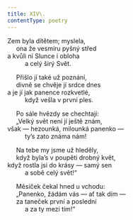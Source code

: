 ```yaml
---
title: XIV\.
contentType: poetry
---
```


<section>

Zem byla dítětem; myslela,  
     ona že vesmíru pyšný střed  
a kvůli ní Slunce i obloha  
          a celý širý Svět.

</section>

<section>

     Přišlo jí také už poznání,  
     divně se chvěje jí srdce dnes  
a je jí jak panence rozkvetlé,  
          když vešla v první ples.

</section>

<section>

     Po sále hvězdy se chechtají:  
     „Velký svět není jí ještě znám,  
však — hezounká, milounká panenko —  
          ty’s zato známa nám!

</section>

<section>

     Na tebe my jsme už hleděly,  
     když byla’s v poupěti drobný květ,  
když rostla jsi do krásy — samý sen  
          a sobě celý svět!“

</section>

<section>

     Měsíček čekal hned u vchodu:  
     „Panenko, žádám vás — ať tak dím —  
     za taneček první a poslední  
          a za ty mezi tím!“

</section>
